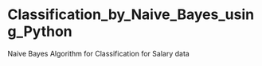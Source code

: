 # Classification_by_Naive_Bayes_using_Python
Naive Bayes Algorithm for Classification for Salary data
